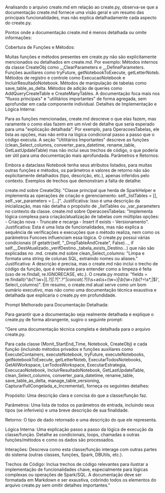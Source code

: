 Analisando o arquivo create.md em relação ao create.py, observa-se que a documentação create.md fornece uma visão geral e um resumo das principais funcionalidades, mas não explica detalhadamente cada aspecto do create.py.

Pontos onde a documentação create.md é menos detalhada ou omite informações:

Cobertura de Funções e Métodos:

Muitas funções e métodos presentes em create.py não são explicitamente mencionados ou detalhados em create.md. Por exemplo:
Métodos internos da classe CreateObj como __ClearParameters e __DefineParameters.
Funções auxiliares como tryFuture, getNotebookToExecute, getLetterNoteb.
Métodos de registro e controle como ExecucaoNotebook e IncluirResultadoNotebook.
Métodos de manipulação de tabelas como save_table_as_delta.
Métodos de adição de queries como AddQueryCreateTable e CreateManyTables.
A documentação foca mais nos "fluxos principais" e "utilitários importantes" de forma agregada, sem aprofundar em cada componente individual.
Detalhes de Implementação e Lógica Interna:

Para as funções mencionadas, create.md descreve o que elas fazem, mas raramente o como elas fazem em um nível de detalhe que seria esperado para uma "explicação detalhada". Por exemplo, para OperacoesTabelas, ele lista as opções, mas não entra na lógica condicional passo a passo que o código executa.
A seção "Utilitários Importantes" descreve as funções (clean_Select_columns, converter_para_datetime, rename_table, GetLastUpdateTable) mas não inclui seus trechos de código, o que poderia ser útil para uma documentação mais aprofundada.
Parâmetros e Retornos:

Embora a dataclass Notebook tenha seus atributos listados, para muitas outras funções e métodos, os parâmetros e valores de retorno não são explicitamente detalhados (tipo, descrição, etc.), apenas inferidos pelo contexto.
Exemplos de trechos que demonstram a falta de detalhe:

create.md sobre CreateObj: "Classe principal que herda de SparkHelper e implementa as operações de criação e gerenciamento: self._listTables = [], self._var_parameters = [...]".
Justificativa: Isso é uma descrição da inicialização, mas não detalha o propósito de _listTables ou _var_parameters no contexto da classe.
create.md sobre OperacoesTabelas: "Implementa lógica complexa para criação/atualização de tabelas com múltiplas opções: - Criação nova - Truncate e recarga - Insert if exists - Versionamento".
Justificativa: Esta é uma lista de funcionalidades, mas não explica a sequência de verificações e execuções que o método realiza, nem como os parâmetros Funcoes influenciam essa lógica. O create.py possui várias condicionais (if getattr(self, "_DropTableAndCreate", False)..., if self.__DestAtualizado._verifDestino._tabela_exists_Destino...) que não são explicadas no .md.
create.md sobre clean_Select_columns: "Limpa e formata uma string de colunas SQL, extraindo nomes ou aliases."
Justificativa: A descrição é precisa, mas o create.md não inclui o trecho de código da função, que é relevante para entender como a limpeza é feita (uso de re.findall, re.IGNORECASE, etc.). O create.py mostra: "fields = re.findall(r'\b(?:\w+|\[.*?\]|.*?|\".*?\"|concat\(.*?\))\s+as\s+(\w+)|\b(\w+)\b(?=\s*,|$)', Select_columns)".
Em resumo, o create.md atual serve como um bom sumário executivo, mas não como uma documentação técnica exaustiva e detalhada que explicaria o create.py em profundidade.

Prompt Melhorado para Documentação Detalhada:

Para garantir que a documentação seja realmente detalhada e explique o create.py de forma abrangente, sugiro o seguinte prompt:

"Gere uma documentação técnica completa e detalhada para o arquivo create.py.

Para cada classe (Monit_StartEnd_Time, Notebook, CreateObj) 
e cada função (incluindo métodos privados e funções auxiliares como ExecuteContainers, executeNotebook, tryFuture, executeNotebooks, getNotebookToExecute, getLetterNoteb, ExecutarTodosNotebooks, GetAllWorkspace, LerTodosWorkspace, ExecutarEstrategia, ExecucaoNotebook, IncluirResultadoNotebook, GetLastUpdateTable, clean_Select_columns, converter_para_datetime, rename_table, save_table_as_delta, manage_table_versioning, CapturarFullCongelada_e_Incremental), forneça os seguintes detalhes:

Propósito: Uma descrição clara e concisa do que a classe/função faz.

Parâmetros: Uma lista de todos os parâmetros de entrada, incluindo seus tipos (se inferíveis) e uma breve descrição de sua finalidade.

Retorno: O tipo de dado retornado e uma descrição do que ele representa.

Lógica Interna: Uma explicação passo a passo da lógica de execução da classe/função. Detalhe as condicionais, loops, chamadas a outras funções/métodos e como os dados são processados.

Interações: Descreva como esta classe/função interage com outras partes do sistema (outras classes, funções, Spark, DBUtils, etc.).

Trechos de Código: Inclua trechos de código relevantes para ilustrar a implementação de funcionalidades chave, especialmente para lógicas complexas ou operações de Spark/SQL.
A documentação deve ser formatada em Markdown e ser exaustiva, cobrindo todos os elementos do arquivo create.py sem omitir detalhes importantes."